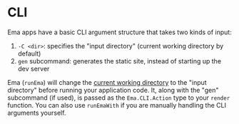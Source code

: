 # CLI

Ema apps have a basic CLI argument structure that takes two kinds of input:

1. `-C <dir>`: specifies the "input directory" (current working directory by default)
2. `gen` subcommand: generates the static site, instead of starting up the dev server

Ema (`runEma`) will change the [current working directory](https://hackage.haskell.org/package/directory-1.3.6.1/docs/System-Directory.html#v:getCurrentDirectory) to the "input directory" before running your application code. It, along with the "gen" subcommand (if used), is passed as the `Ema.CLI.Action` type to your `render` function. You can also use `runEmaWith` if you are manually handling the CLI arguments yourself.
